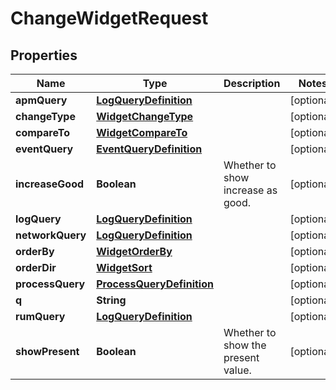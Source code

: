 

# ChangeWidgetRequest

## Properties

Name | Type | Description | Notes
------------ | ------------- | ------------- | -------------
**apmQuery** | [**LogQueryDefinition**](LogQueryDefinition.md) |  |  [optional]
**changeType** | [**WidgetChangeType**](WidgetChangeType.md) |  |  [optional]
**compareTo** | [**WidgetCompareTo**](WidgetCompareTo.md) |  |  [optional]
**eventQuery** | [**EventQueryDefinition**](EventQueryDefinition.md) |  |  [optional]
**increaseGood** | **Boolean** | Whether to show increase as good. |  [optional]
**logQuery** | [**LogQueryDefinition**](LogQueryDefinition.md) |  |  [optional]
**networkQuery** | [**LogQueryDefinition**](LogQueryDefinition.md) |  |  [optional]
**orderBy** | [**WidgetOrderBy**](WidgetOrderBy.md) |  |  [optional]
**orderDir** | [**WidgetSort**](WidgetSort.md) |  |  [optional]
**processQuery** | [**ProcessQueryDefinition**](ProcessQueryDefinition.md) |  |  [optional]
**q** | **String** |  |  [optional]
**rumQuery** | [**LogQueryDefinition**](LogQueryDefinition.md) |  |  [optional]
**showPresent** | **Boolean** | Whether to show the present value. |  [optional]



